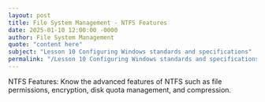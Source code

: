 ```yaml
---
layout: post
title: File System Management - NTFS Features
date: 2025-01-10 12:00:00 -0000
author: File System Management
quote: "content here"
subject: "Lesson 10 Configuring Windows standards and specifications"
permalink: "/Lesson 10 Configuring Windows standards and specifications/File System Management/File System Management - NTFS Features"
---
```


NTFS Features: Know the advanced features of NTFS such as file permissions, encryption, disk quota management, and compression.
